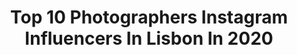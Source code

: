 ---
title: Top 10 Photographers Instagram Influencers In Lisbon In 2020
description: >-
  Find top photographers Instagram influencers in Lisbon in 2020. Most popular hashtags: #igersportugal #portugal #lisboa #travel.
platform: Instagram
profiles:
  - username: "fernandogguerra"
    fullname: >-
      Fernando Guerra
    location: "Portugal"
    followers: 189726
    engagement: 140
    commentsToLikes: 0.006291
    id: ck0tu20s15ac40i19jwlvacai
    verified: true
    hashtags: "#fgdailydriven, #cardetail, #stayathome"
  - username: "masimmo"
    fullname: >-
      Márcia Simões
    location: "Portugal"
    followers: 18171
    engagement: 332
    commentsToLikes: 0.036200
    id: ck5zjwj0nie070i140pj0pjfj
    verified: false
    hashtags: "#staysafe, #stayhome, #selfportrait, #selfportraif"
  - username: "fla5"
    fullname: >-
      Flavio | Photographer | Lisbon
    location: "Portugal"
    followers: 6760
    engagement: 2310
    commentsToLikes: 0.097866
    id: ck15ugxfkn4ql0i197epccv4j
    verified: false
    hashtags: "#volgoitaly, #visitaltoadige, #altoadigedascoprire, #lisboalive"
  - username: "andrenikita.photography"
    fullname: >-
      Portugal Wedding Photographer
    location: "Portugal"
    followers: 2026
    engagement: 1849
    commentsToLikes: 0.048145
    id: ck8t34o2r1uhp0j78j9vfjmza
    verified: false
    hashtags: "#penicheportugal, #lisbonphotographer, #spainflamenco, #junebugwedding"
  - username: "miguelbmelo"
    fullname: >-
      Miguel Melo
    location: "Portugal"
    followers: 6264
    engagement: 949
    commentsToLikes: 0.044310
    id: ck6tzj6b3a0dm0j7169txw0b7
    verified: false
    hashtags: "#kodakektar100, #leica, #internationalwomensday, #stayathome"
  - username: "birdcageliving"
    fullname: >-
      Rui Gaiola // Birdcageliving
    location: "Portugal"
    followers: 8895
    engagement: 1282
    commentsToLikes: 0.075910
    id: ck0w69kmi7ikj0i19xfiym53t
    verified: false
    hashtags: "#iwicdtrf, #roads, #lofoten, #nusfjord"
  - username: "nashdoeswork"
    fullname: >-
      Queen Of Tones
    location: "Portugal"
    followers: 9711
    engagement: 764
    commentsToLikes: 0.027404
    id: ck0twu6i7gr290i19s1xtroue
    verified: false
    hashtags: "#newboobs, #vhils, #nashdoeswork, #avantarte"
  - username: "anneachim"
    fullname: >-
      Ana Achim
    location: "Portugal"
    followers: 11453
    engagement: 901
    commentsToLikes: 0.015464
    id: ck5hqkdgyt8vx0i115jx1s3qy
    verified: false
    hashtags: "#bikinibottom, #girls, #retr, #streetsofportugal"
  - username: "andrechaica"
    fullname: >-
      André Chaíça
    location: "Portugal"
    followers: 40149
    engagement: 373
    commentsToLikes: 0.124581
    id: ck0vz4vq97bht0i19ygdgfeoq
    verified: false
    hashtags: "#igworldclub, #homedesign, #designmilk, #fourseasonsnewyork"
  - username: "isa__m_"
    fullname: >-
      Isabel de Almeida
    location: "Portugal"
    followers: 4602
    engagement: 2449
    commentsToLikes: 0.047798
    id: ck135b5lp0m8g0i19579egsxz
    verified: false
    hashtags: "#tlpicks, #citygrammers, #citykillerz, #artofvisuals"
---